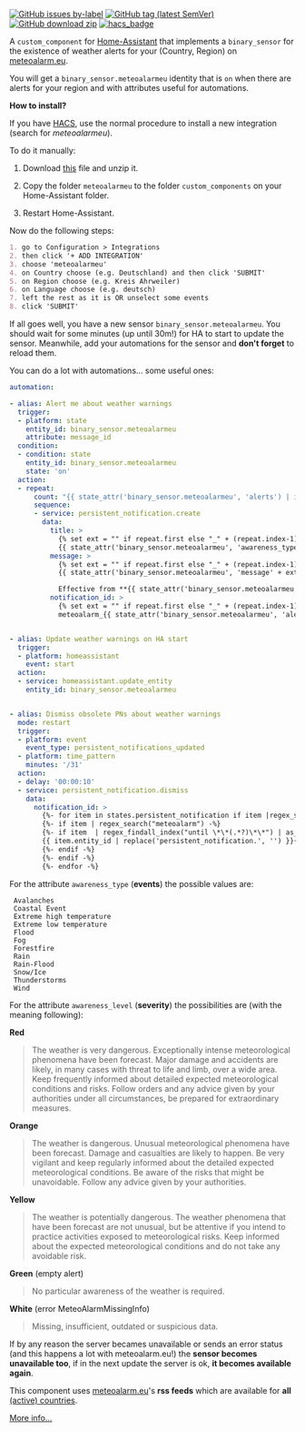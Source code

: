 
[![GitHub issues by-label](https://img.shields.io/github/issues/xlcnd/meteoalarmeu/bug?label=bugs&style=for-the-badge)][2] [![GitHub tag (latest SemVer)](https://img.shields.io/github/v/tag/xlcnd/meteoalarmeu?label=version&sort=semver&style=for-the-badge)][3] [![GitHub download zip](https://img.shields.io/badge/download-zip-blue?style=for-the-badge)][1] [![hacs_badge](https://img.shields.io/badge/HACS-Default-orange.svg?style=for-the-badge)](https://github.com/hacs/default/blob/6cf19e87412d44ca56f7e1c8312f23ba5292de1f/integration#L475)

A `custom_component` for [Home-Assistant](https://www.home-assistant.io/) that implements a `binary_sensor` for the existence of weather alerts for your (Country, Region) on [meteoalarm.eu][9].


You will get a `binary_sensor.meteoalarmeu` identity that is `on` when there are alerts for your region and with attributes useful for automations.



**How to install?**<a name="install"></a>


If you have [HACS][4], use the normal procedure to install a new integration (search for *meteoalarmeu*).

To do it manually:

1. Download [this][1] file and unzip it.

2. Copy the folder `meteoalarmeu` to the folder `custom_components` on your Home-Assistant folder.

3. Restart Home-Assistant.


Now do the following steps:

```markdown
1. go to Configuration > Integrations
2. then click '+ ADD INTEGRATION'
3. choose 'meteoalarmeu'
4. on Country choose (e.g. Deutschland) and then click 'SUBMIT'
5. on Region choose (e.g. Kreis Ahrweiler)
6. on Language choose (e.g. deutsch)
7. left the rest as it is OR unselect some events
8. click 'SUBMIT'
```


If all goes well, you have a new sensor `binary_sensor.meteoalarmeu`. You should wait for some minutes (up until 30m!) for HA to start to update the sensor. Meanwhile, add your automations for the sensor and **don't forget** to reload them.


You can do a lot with automations... some useful ones:<a name="automations"></a>

```yaml
automation:

- alias: Alert me about weather warnings
  trigger:
  - platform: state
    entity_id: binary_sensor.meteoalarmeu
    attribute: message_id
  condition:
  - condition: state
    entity_id: binary_sensor.meteoalarmeu
    state: 'on'
  action:
  - repeat:
      count: "{{ state_attr('binary_sensor.meteoalarmeu', 'alerts') | int }}"
      sequence:
      - service: persistent_notification.create
        data:
          title: >
            {% set ext = "" if repeat.first else "_" + (repeat.index-1)|string %}
            {{ state_attr('binary_sensor.meteoalarmeu', 'awareness_type' + ext) }} ({{ state_attr('binary_sensor.meteoalarmeu', 'awareness_level' + ext) }})
          message: >
            {% set ext = "" if repeat.first else "_" + (repeat.index-1)|string %}
            {{ state_attr('binary_sensor.meteoalarmeu', 'message' + ext) }}

            Effective from **{{ state_attr('binary_sensor.meteoalarmeu', 'from' + ext) }}** until **{{ state_attr('binary_sensor.meteoalarmeu', 'until' + ext) }}**
          notification_id: >
            {% set ext = "" if repeat.first else "_" + (repeat.index-1)|string %}
            meteoalarm_{{ state_attr('binary_sensor.meteoalarmeu', 'alert_id' + ext) }}


- alias: Update weather warnings on HA start
  trigger:
  - platform: homeassistant
    event: start
  action:
  - service: homeassistant.update_entity
    entity_id: binary_sensor.meteoalarmeu


- alias: Dismiss obsolete PNs about weather warnings
  mode: restart
  trigger:
  - platform: event
    event_type: persistent_notifications_updated
  - platform: time_pattern
    minutes: '/31'
  action:
  - delay: '00:00:10'
  - service: persistent_notification.dismiss
    data:
      notification_id: >
        {%- for item in states.persistent_notification if item |regex_search("until \*\*(.*?)\*\*") -%}
        {%- if item | regex_search("meteoalarm") -%}
        {%- if item  | regex_findall_index("until \*\*(.*?)\*\*") | as_timestamp() < as_timestamp(now()) -%}
        {{ item.entity_id | replace('persistent_notification.', '') }}{%- if not loop.last %},{% endif -%}
        {%- endif -%}
        {%- endif -%}
        {%- endfor -%}

```

For the attribute `awareness_type` (**events**) the possible values are:<a name="events"></a>

```
 Avalanches
 Coastal Event
 Extreme high temperature
 Extreme low temperature
 Flood
 Fog
 Forestfire
 Rain
 Rain-Flood
 Snow/Ice
 Thunderstorms
 Wind
```


For the attribute `awareness_level` (**severity**) the possibilities are (with the meaning following):<a name="severity"></a>


**Red**
> The weather is very dangerous. Exceptionally intense meteorological phenomena have been forecast.  Major damage and accidents are likely, in many cases with threat to life and limb, over a wide area. Keep frequently informed about detailed expected meteorological conditions and risks.  Follow orders and any advice given by your authorities under all circumstances, be prepared for extraordinary measures.

**Orange**
> The weather is dangerous. Unusual meteorological phenomena have been forecast.  Damage and casualties are likely to happen. Be very vigilant and keep regularly informed about the detailed expected meteorological conditions. Be aware of the risks that might be unavoidable. Follow any advice given by your authorities.

**Yellow**
> The weather is potentially dangerous. The weather phenomena that have been forecast are not unusual, but be attentive if you intend to practice activities exposed to meteorological risks.  Keep informed about the expected meteorological conditions and do not take any avoidable risk.

**Green** (empty alert)
> No particular awareness of the weather is required.

**White** (error MeteoAlarmMissingInfo)
> Missing, insufficient, outdated or suspicious data.


If by any reason the server becames unavailable or sends an error status (and this happens a lot with meteoalarm.eu!) the **sensor becomes unavailable too**, if in the next update the server is ok, **it becomes available again**.

This component uses [meteoalarm.eu][9]'s **rss feeds** which are available for **all** [(active) countries][8].

[More info...][5]


[1]: https://github.com/xlcnd/meteoalarmeu/archive/v2021.5.4.zip
[2]: https://github.com/xlcnd/meteoalarmeu/issues?q=is%3Aissue+is%3Aopen+label%3Abug
[3]: https://github.com/xlcnd/meteoalarmeu/releases
[4]: https://hacs.xyz/
[5]: https://github.com/xlcnd/meteoalarmeu/issues/3
[6]: https://github.com/xlcnd/meteoalarm-rssapi/blob/main/meteoalarm_rssapi/_resources.py
[7]: https://en.wikipedia.org/wiki/List_of_ISO_639-1_codes
[8]: https://github.com/xlcnd/meteoalarm-rssapi/issues/1
[9]: https://www.meteoalarm.eu
[10]: https://community.home-assistant.io/search?q=meteoalarmeu%20after%3A2021-02-22%20status%3Aopen%20tags%3Aautomation%2Ctemplates%2Cblueprint
[11]: https://en.wikipedia.org/wiki/ISO_3166-1_alpha-2

